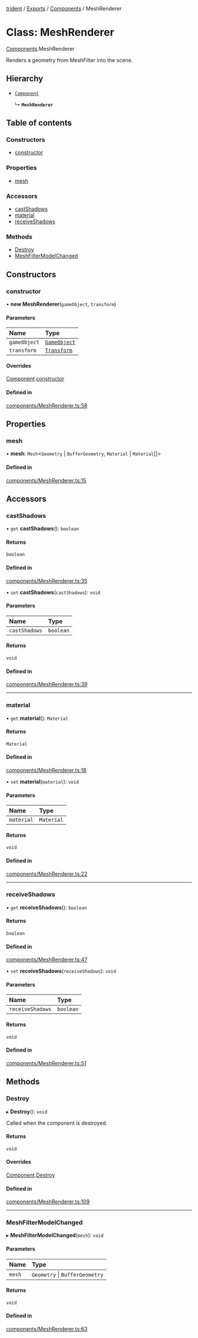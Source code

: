 [trident](../README.md) / [Exports](../modules.md) / [Components](../modules/Components.md) / MeshRenderer

# Class: MeshRenderer

[Components](../modules/Components.md).MeshRenderer

Renders a geometry from MeshFilter into the scene.

## Hierarchy

- [`Component`](Components.Component.md)

  ↳ **`MeshRenderer`**

## Table of contents

### Constructors

- [constructor](Components.MeshRenderer.md#constructor)

### Properties

- [mesh](Components.MeshRenderer.md#mesh)

### Accessors

- [castShadows](Components.MeshRenderer.md#castshadows)
- [material](Components.MeshRenderer.md#material)
- [receiveShadows](Components.MeshRenderer.md#receiveshadows)

### Methods

- [Destroy](Components.MeshRenderer.md#destroy)
- [MeshFilterModelChanged](Components.MeshRenderer.md#meshfiltermodelchanged)

## Constructors

### constructor

• **new MeshRenderer**(`gameObject`, `transform`)

#### Parameters

| Name | Type |
| :------ | :------ |
| `gameObject` | [`GameObject`](GameObject.md) |
| `transform` | [`Transform`](Components.Transform.md) |

#### Overrides

[Component](Components.Component.md).[constructor](Components.Component.md#constructor)

#### Defined in

[components/MeshRenderer.ts:58](https://github.com/AIFanatic/Trident/blob/a1de164/src/components/MeshRenderer.ts#L58)

## Properties

### mesh

• **mesh**: `Mesh`<`Geometry` \| `BufferGeometry`, `Material` \| `Material`[]\>

#### Defined in

[components/MeshRenderer.ts:15](https://github.com/AIFanatic/Trident/blob/a1de164/src/components/MeshRenderer.ts#L15)

## Accessors

### castShadows

• `get` **castShadows**(): `boolean`

#### Returns

`boolean`

#### Defined in

[components/MeshRenderer.ts:35](https://github.com/AIFanatic/Trident/blob/a1de164/src/components/MeshRenderer.ts#L35)

• `set` **castShadows**(`castShadows`): `void`

#### Parameters

| Name | Type |
| :------ | :------ |
| `castShadows` | `boolean` |

#### Returns

`void`

#### Defined in

[components/MeshRenderer.ts:39](https://github.com/AIFanatic/Trident/blob/a1de164/src/components/MeshRenderer.ts#L39)

___

### material

• `get` **material**(): `Material`

#### Returns

`Material`

#### Defined in

[components/MeshRenderer.ts:18](https://github.com/AIFanatic/Trident/blob/a1de164/src/components/MeshRenderer.ts#L18)

• `set` **material**(`material`): `void`

#### Parameters

| Name | Type |
| :------ | :------ |
| `material` | `Material` |

#### Returns

`void`

#### Defined in

[components/MeshRenderer.ts:22](https://github.com/AIFanatic/Trident/blob/a1de164/src/components/MeshRenderer.ts#L22)

___

### receiveShadows

• `get` **receiveShadows**(): `boolean`

#### Returns

`boolean`

#### Defined in

[components/MeshRenderer.ts:47](https://github.com/AIFanatic/Trident/blob/a1de164/src/components/MeshRenderer.ts#L47)

• `set` **receiveShadows**(`receiveShadows`): `void`

#### Parameters

| Name | Type |
| :------ | :------ |
| `receiveShadows` | `boolean` |

#### Returns

`void`

#### Defined in

[components/MeshRenderer.ts:51](https://github.com/AIFanatic/Trident/blob/a1de164/src/components/MeshRenderer.ts#L51)

## Methods

### Destroy

▸ **Destroy**(): `void`

Called when the component is destroyed.

#### Returns

`void`

#### Overrides

[Component](Components.Component.md).[Destroy](Components.Component.md#destroy)

#### Defined in

[components/MeshRenderer.ts:109](https://github.com/AIFanatic/Trident/blob/a1de164/src/components/MeshRenderer.ts#L109)

___

### MeshFilterModelChanged

▸ **MeshFilterModelChanged**(`mesh`): `void`

#### Parameters

| Name | Type |
| :------ | :------ |
| `mesh` | `Geometry` \| `BufferGeometry` |

#### Returns

`void`

#### Defined in

[components/MeshRenderer.ts:63](https://github.com/AIFanatic/Trident/blob/a1de164/src/components/MeshRenderer.ts#L63)
